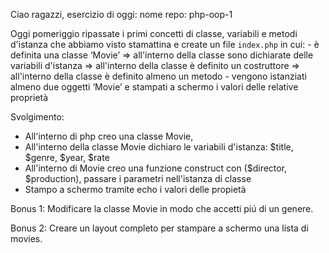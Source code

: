 Ciao ragazzi,
 esercizio di oggi:
 nome repo: php-oop-1

 Oggi pomeriggio ripassate i primi concetti di classe, variabili e metodi d'istanza che abbiamo visto stamattina e create un file `index.php` in cui:
    - è definita una classe ‘Movie’
    => all'interno della classe sono dichiarate delle variabili d'istanza
    => all'interno della classe è definito un costruttore
    => all'interno della classe è definito almeno un metodo
    - vengono istanziati almeno due oggetti ‘Movie’ e stampati a schermo i valori delle relative proprietà

Svolgimento:
- All'interno di php creo una classe Movie,
- All'interno della classe Movie dichiaro le variabili d'istanza: $title, $genre, $year, $rate
- All'interno di Movie creo una funzione construct con ($director, $production), passare i parametri nell'istanza di classe
- Stampo a schermo tramite echo i valori delle propietà

Bonus 1:
Modificare la classe Movie in modo che accetti piú di un genere.

Bonus 2:
Creare un layout completo per stampare a schermo una lista di movies.
